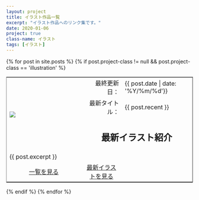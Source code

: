 ```yaml
---
layout: project
title: イラスト作品一覧
excerpt: "イラスト作品へのリンク集です。"
date: 2020-01-06
project: true
class-name: イラスト
tags: [イラスト]
---
```


<div>
  {% for post in site.posts %}
    {% if post.project-class != null && post.project-class == 'illustration' %}
      <div class="content" id="{{ post.aname }}">
        <table border="1" rules="none" cellpadding="15">
          <tr>
            <td rowspan="3" width="40%">
              <img src = "{{ site.img }}/{{ post.aname }}-logo.png">
            </td>
            <td align="right">
              最終更新日：
            </td>
            <td>
              {{ post.date | date: '%Y/%m/%d'}}
            </td>
          </tr>
          <tr>
            <td align="right">
              最新タイトル：
            </td>
            <td>
              {{ post.recent }}
            </td>
          </tr>
            <td colspan="2" width="60%" align="center">
              <h2>最新イラスト紹介</h2>
            </td>
          </tr>
          <tr>
            <td colspan="2" valign="top">
              {{ post.excerpt }}
            </td>
          </tr>
          <tr>
            <td align="center">
              <a class="btn zoombtn" href="{{ post.url-ll }}">
                一覧を見る
              </a>
            </td>
            <td align="center">
              <a class="btn zoombtn" href="{{ post.url-final }}">
                最新イラストを見る
              </a>
            </td>
          </tr>
        </table>
      </div>
    {% endif %}
  {% endfor %}
</div>

